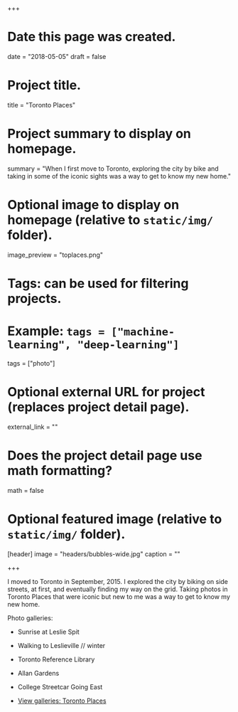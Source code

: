 +++
# Date this page was created.
date = "2018-05-05"
draft = false
# Project title.
title = "Toronto Places"

# Project summary to display on homepage.
summary = "When I first move to Toronto, exploring the city by bike and taking in some of the iconic sights was a way to get to know my new home."

# Optional image to display on homepage (relative to `static/img/` folder).
image_preview = "toplaces.png"

# Tags: can be used for filtering projects.
# Example: `tags = ["machine-learning", "deep-learning"]`
tags = ["photo"]

# Optional external URL for project (replaces project detail page).
external_link = ""

# Does the project detail page use math formatting?
math = false

# Optional featured image (relative to `static/img/` folder).
[header]
image = "headers/bubbles-wide.jpg"
caption = ""

+++

I moved to Toronto in September, 2015. I explored the city by biking on side streets, at first, and eventually finding my way on the grid. Taking photos in Toronto Places that were iconic but new to me was a way to get to know my new home.

Photo galleries:

- Sunrise at Leslie Spit
- Walking to Leslieville // winter
- Toronto Reference Library
- Allan Gardens
- College Streetcar Going East

- [View galleries: Toronto Places](http://rdubois.piwigo.com/index?/category/17-toronto)

